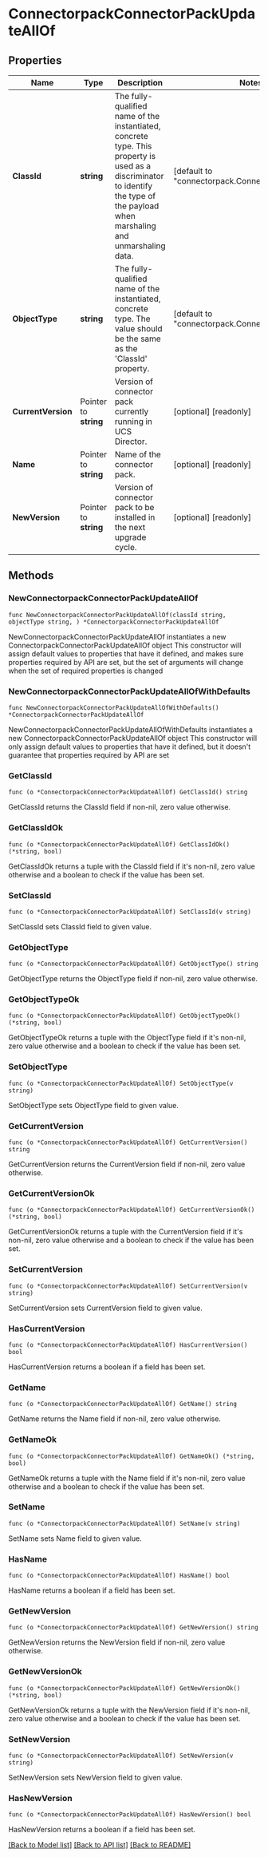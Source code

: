 # ConnectorpackConnectorPackUpdateAllOf

## Properties

Name | Type | Description | Notes
------------ | ------------- | ------------- | -------------
**ClassId** | **string** | The fully-qualified name of the instantiated, concrete type. This property is used as a discriminator to identify the type of the payload when marshaling and unmarshaling data. | [default to "connectorpack.ConnectorPackUpdate"]
**ObjectType** | **string** | The fully-qualified name of the instantiated, concrete type. The value should be the same as the &#39;ClassId&#39; property. | [default to "connectorpack.ConnectorPackUpdate"]
**CurrentVersion** | Pointer to **string** | Version of connector pack currently running in UCS Director. | [optional] [readonly] 
**Name** | Pointer to **string** | Name of the connector pack. | [optional] [readonly] 
**NewVersion** | Pointer to **string** | Version of connector pack to be installed in the next upgrade cycle. | [optional] [readonly] 

## Methods

### NewConnectorpackConnectorPackUpdateAllOf

`func NewConnectorpackConnectorPackUpdateAllOf(classId string, objectType string, ) *ConnectorpackConnectorPackUpdateAllOf`

NewConnectorpackConnectorPackUpdateAllOf instantiates a new ConnectorpackConnectorPackUpdateAllOf object
This constructor will assign default values to properties that have it defined,
and makes sure properties required by API are set, but the set of arguments
will change when the set of required properties is changed

### NewConnectorpackConnectorPackUpdateAllOfWithDefaults

`func NewConnectorpackConnectorPackUpdateAllOfWithDefaults() *ConnectorpackConnectorPackUpdateAllOf`

NewConnectorpackConnectorPackUpdateAllOfWithDefaults instantiates a new ConnectorpackConnectorPackUpdateAllOf object
This constructor will only assign default values to properties that have it defined,
but it doesn't guarantee that properties required by API are set

### GetClassId

`func (o *ConnectorpackConnectorPackUpdateAllOf) GetClassId() string`

GetClassId returns the ClassId field if non-nil, zero value otherwise.

### GetClassIdOk

`func (o *ConnectorpackConnectorPackUpdateAllOf) GetClassIdOk() (*string, bool)`

GetClassIdOk returns a tuple with the ClassId field if it's non-nil, zero value otherwise
and a boolean to check if the value has been set.

### SetClassId

`func (o *ConnectorpackConnectorPackUpdateAllOf) SetClassId(v string)`

SetClassId sets ClassId field to given value.


### GetObjectType

`func (o *ConnectorpackConnectorPackUpdateAllOf) GetObjectType() string`

GetObjectType returns the ObjectType field if non-nil, zero value otherwise.

### GetObjectTypeOk

`func (o *ConnectorpackConnectorPackUpdateAllOf) GetObjectTypeOk() (*string, bool)`

GetObjectTypeOk returns a tuple with the ObjectType field if it's non-nil, zero value otherwise
and a boolean to check if the value has been set.

### SetObjectType

`func (o *ConnectorpackConnectorPackUpdateAllOf) SetObjectType(v string)`

SetObjectType sets ObjectType field to given value.


### GetCurrentVersion

`func (o *ConnectorpackConnectorPackUpdateAllOf) GetCurrentVersion() string`

GetCurrentVersion returns the CurrentVersion field if non-nil, zero value otherwise.

### GetCurrentVersionOk

`func (o *ConnectorpackConnectorPackUpdateAllOf) GetCurrentVersionOk() (*string, bool)`

GetCurrentVersionOk returns a tuple with the CurrentVersion field if it's non-nil, zero value otherwise
and a boolean to check if the value has been set.

### SetCurrentVersion

`func (o *ConnectorpackConnectorPackUpdateAllOf) SetCurrentVersion(v string)`

SetCurrentVersion sets CurrentVersion field to given value.

### HasCurrentVersion

`func (o *ConnectorpackConnectorPackUpdateAllOf) HasCurrentVersion() bool`

HasCurrentVersion returns a boolean if a field has been set.

### GetName

`func (o *ConnectorpackConnectorPackUpdateAllOf) GetName() string`

GetName returns the Name field if non-nil, zero value otherwise.

### GetNameOk

`func (o *ConnectorpackConnectorPackUpdateAllOf) GetNameOk() (*string, bool)`

GetNameOk returns a tuple with the Name field if it's non-nil, zero value otherwise
and a boolean to check if the value has been set.

### SetName

`func (o *ConnectorpackConnectorPackUpdateAllOf) SetName(v string)`

SetName sets Name field to given value.

### HasName

`func (o *ConnectorpackConnectorPackUpdateAllOf) HasName() bool`

HasName returns a boolean if a field has been set.

### GetNewVersion

`func (o *ConnectorpackConnectorPackUpdateAllOf) GetNewVersion() string`

GetNewVersion returns the NewVersion field if non-nil, zero value otherwise.

### GetNewVersionOk

`func (o *ConnectorpackConnectorPackUpdateAllOf) GetNewVersionOk() (*string, bool)`

GetNewVersionOk returns a tuple with the NewVersion field if it's non-nil, zero value otherwise
and a boolean to check if the value has been set.

### SetNewVersion

`func (o *ConnectorpackConnectorPackUpdateAllOf) SetNewVersion(v string)`

SetNewVersion sets NewVersion field to given value.

### HasNewVersion

`func (o *ConnectorpackConnectorPackUpdateAllOf) HasNewVersion() bool`

HasNewVersion returns a boolean if a field has been set.


[[Back to Model list]](../README.md#documentation-for-models) [[Back to API list]](../README.md#documentation-for-api-endpoints) [[Back to README]](../README.md)



